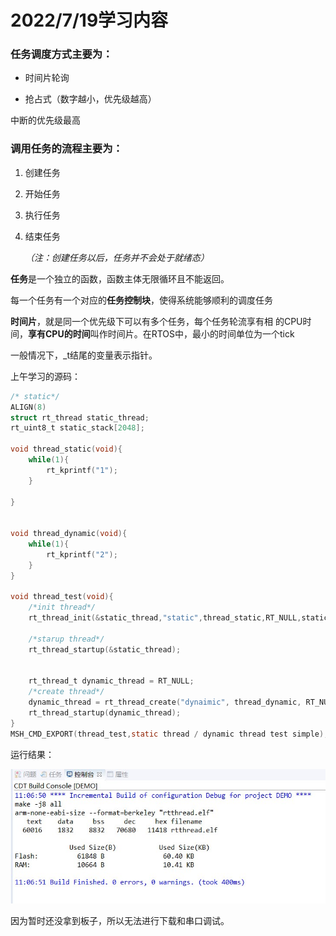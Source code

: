 # 2022/7/19学习内容

### 任务调度方式主要为：

- 时间片轮询

- 抢占式（数字越小，优先级越高）

  

中断的优先级最高



### 调用任务的流程主要为：

1. 创建任务

2. 开始任务

3. 执行任务

4. 结束任务

   *（注：创建任务以后，任务并不会处于就绪态）*

   

**任务**是一个独立的函数，函数主体无限循环且不能返回。

每一个任务有一个对应的**任务控制块**，使得系统能够顺利的调度任务

**时间片**，就是同一个优先级下可以有多个任务，每个任务轮流享有相 的CPU时间，**享有CPU的时间**叫作时间片。在RTOS中，最小的时间单位为一个tick

一般情况下，_t结尾的变量表示指针。



上午学习的源码：

```c
/* static*/
ALIGN(8)
struct rt_thread static_thread;
rt_uint8_t static_stack[2048];

void thread_static(void){
    while(1){
        rt_kprintf("1");
    }

}


void thread_dynamic(void){
    while(1){
        rt_kprintf("2");
    }
}

void thread_test(void){
    /*init thread*/
    rt_thread_init(&static_thread,"static",thread_static,RT_NULL,static_stack,2048,15,100);

    /*starup thread*/
    rt_thread_startup(&static_thread);


    rt_thread_t dynamic_thread = RT_NULL;
    /*create thread*/
    dynamic_thread = rt_thread_create("dynaimic", thread_dynamic, RT_NULL, 2048, 16, 500);
    rt_thread_startup(dynamic_thread);
}
MSH_CMD_EXPORT(thread_test,static thread / dynamic thread test simple);
```

运行结果：

![1](images/1.jpg)

因为暂时还没拿到板子，所以无法进行下载和串口调试。